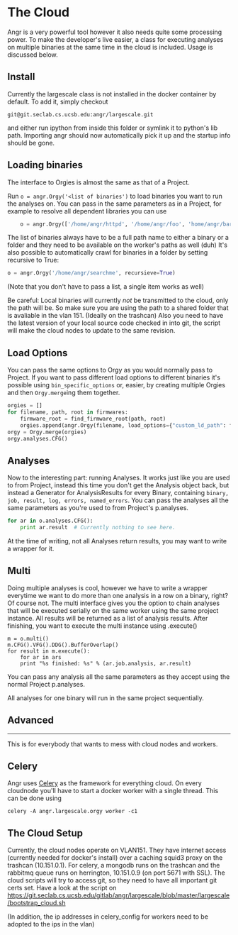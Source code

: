 The Cloud
===================
Angr is a very powerful tool however it also needs quite some processing power.
To make the developer's live easier, a class for executing analyses on multiple binaries at the same time in the cloud is included. Usage is discussed below.

Install
-------------
Currently the largescale class is not installed in the docker container by default.
To add it, simply checkout 
```
git@git.seclab.cs.ucsb.edu:angr/largescale.git
```
and either run ipython from inside this folder or symlink it to python's lib path.
Importing angr should now automatically pick it up and the startup info should be gone.


Loading binaries
-------------
The interface to Orgies is almost the same as that of a Project.

Run `o = angr.Orgy('<list of binaries')` to load binaries you want to run the analyses on. You can pass in the same parameters as in a Project, for example to resolve all dependent libraries you can use 
```python
    o = angr.Orgy(['/home/angr/httpd', '/home/angr/foo', 'home/angr/bar'], load_options={"auto_load_dependencies": True})
```
The list of binaries always have to be a full path name to either a binary or a folder and they need to be available on the worker's paths as well (duh)
It's also possible to automatically crawl for binaries in a folder by setting recursive to True:
```python
o = angr.Orgy('/home/angr/searchme', recursieve=True)
```
(Note that you don't have to pass a list, a single item works as well)

Be careful:
Local binaries will currently _not_ be transmitted to the cloud, only the path will be. So make sure you are using the path to a shared folder that is avaliable in the vlan 151. (Ideally on the trashcan)
Also you need to have the latest version of your local source code checked in into git, the script will make the cloud nodes to update to the same revision.

Load Options
-------------
You can pass the same options to Orgy as you would normally pass to Project.
If you want to pass different load options to different binaries it's possible using `bin_specific_options` or, easier, by creating multiple Orgies and then `Orgy.merge`ing them together.
```python
orgies = []
for filename, path, root in firmwares:
    firmware_root = find_firmware_root(path, root)
    orgies.append(angr.Orgy(filename, load_options={"custom_ld_path": firmware_root, "auto_load_libs": True, "ignore_missing_libs": True, "ignore_import_version_numbers": True}))
orgy = Orgy.merge(orgies)
orgy.analyses.CFG()
```

Analyses
-------------
Now to the interesting part: running Analyses. 
It works just like you are used to from Project, instead this time you don't get the Analysis object back, but instead a Generator for AnalysisResults for every Binary, containing  `binary, job, result, log, errors, named_errors`.
You can pass the analyses all the same parameters as you're used to from Project's p.analyses.
```python
for ar in o.analyses.CFG():
	print ar.result  # Currently nothing to see here.
```
At the time of writing, not all Analyses return results, you may want to write a wrapper for it.

Multi
-------------
Doing multiple analyses is cool, however we have to write a wrapper everytime we want to do more than one analysis in a row on a binary, right?
Of course not. 
The multi interface gives you the option to chain analyses that will be executed serially on the same worker using the same project instance. All results will be returned as a list of analysis results.
After finishing, you want to execute the multi instance using .execute()
```
m = o.multi()
m.CFG().VFG().DDG().BufferOverlap()
for result in m.execute():
	for ar in ars
	print "%s finished: %s" % (ar.job.analysis, ar.result)
```
You can pass any analysis all the same parameters as they accept using the normal Project p.analyses.

All analyses for one binary will run in the same project sequentially.

Advanced
-------------
-------------
This is for everybody that wants to mess with cloud nodes and workers.

Celery
-------------
Angr uses [Celery](http://www.celeryproject.org/) as the framework for everything cloud. 
On every cloudnode you'll have to start a docker worker with a single thread. 
This can be done using
```
celery -A angr.largescale.orgy worker -c1
```

The Cloud Setup
-------------
Currently, the cloud nodes operate on VLAN151.
They have internet access (currently needed for docker's install) over a caching squid3 proxy on the trashcan (10.151.0.1).
For celery, a mongodb runs on the trashcan and the rabbitmq queue runs on herrington, 10.151.0.9 (on port 5671 with SSL).
The cloud scripts will try to access git, so they need to have all important git certs set. Have a look at the script on
https://git.seclab.cs.ucsb.edu/gitlab/angr/largescale/blob/master/largescale/bootstrap_cloud.sh

(In addition, the ip addresses in celery_config for workers need to be adopted to the ips in the vlan)